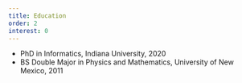 ```yaml
---
title: Education
order: 2
interest: 0
---
```


* PhD in Informatics, Indiana University, 2020
* BS Double Major in Physics and Mathematics, University of New Mexico, 2011

